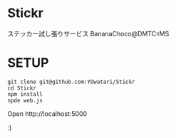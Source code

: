 Stickr
======

ステッカー試し張りサービス BananaChoco@DMTC☓MS

SETUP
======

```
git clone git@github.com:YOwatari/Stickr
cd Stickr
npm install
npde web.js
```

Open http://localhost:5000

:)
